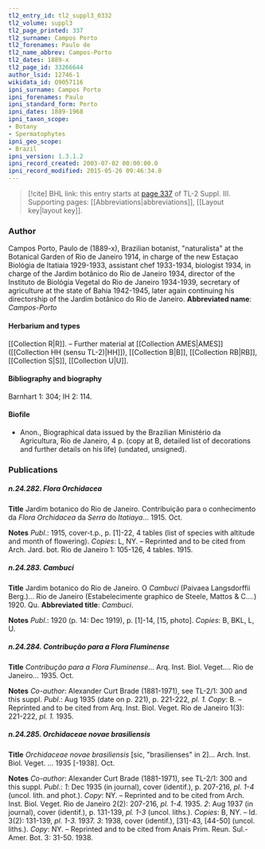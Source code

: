```yaml
---
tl2_entry_id: tl2_suppl3_0332
tl2_volume: suppl3
tl2_page_printed: 337
tl2_surname: Campos Porto
tl2_forenames: Paulo de
tl2_name_abbrev: Campos-Porto
tl2_dates: 1889-x
tl2_page_id: 33266644
author_lsid: 12746-1
wikidata_id: Q9057116
ipni_surname: Campos Porto
ipni_forenames: Paulo
ipni_standard_form: Porto
ipni_dates: 1889-1968
ipni_taxon_scope: 
- Botany
- Spermatophytes
ipni_geo_scope: 
- Brazil
ipni_version: 1.3.1.2
ipni_record_created: 2003-07-02 00:00:00.0
ipni_record_modified: 2015-05-26 09:46:34.0
---
```



> [!cite] BHL link: this entry starts at [page 337](https://www.biodiversitylibrary.org/page/33266644) of TL-2 Suppl. III.
> Supporting pages: [[Abbreviations|abbreviations]], [[Layout key|layout key]].

### Author

Campos Porto, Paulo de (1889-x), Brazilian botanist, "naturalista" at the Botanical Garden of Rio de Janeiro 1914, in charge of the new Estaçao Biológia de Itatiaia 1929-1933, assistant chef 1933-1934, biologist 1934, in charge of the Jardim botânico do Rio de Janeiro 1934, director of the Instituto de Biológia Vegetal do Rio de Janeiro 1934-1939, secretary of agriculture at the state of Bahia 1942-1945, later again continuing his directorship of the Jardim botânico do Rio de Janeiro. 
**Abbreviated name**: *Campos-Porto*

#### Herbarium and types

[[Collection R|R]]. – Further material at [[Collection AMES|AMES]] ([[Collection HH (sensu TL-2)|HH]]), [[Collection B|B]], [[Collection RB|RB]], [[Collection S|S]], [[Collection U|U]].

#### Bibliography and biography

Barnhart 1: 304; IH 2: 114.

#### Biofile

- Anon., Biographical data issued by the Brazilian Ministério da Agricultura, Rio de Janeiro, 4 p. (copy at B, detailed list of decorations and further details on his life) (undated, unsigned).

### Publications

##### n.24.282. Flora Orchidacea

**Title**
Jardim botanico do Rio de Janeiro. Contribuição para o conhecimento da *Flora Orchidacea* da *Serra* do *Itatiaya*... 1915. Oct.

**Notes**
*Publ*.: 1915, cover-t.p., p. \[1\]-22, 4 tables (list of species with altitude and month of flowering). *Copies*: L, NY. – Reprinted and to be cited from Arch. Jard. bot. Rio de Janeiro 1: 105-126, 4 tables. 1915.

##### n.24.283. Cambuci

**Title**
Jardim botanico do Rio de Janeiro. O *Cambuci* (Paivaea Langsdorffii Berg.)... Rio de Janeiro (Estabelecimente graphico de Steele, Mattos & C....) 1920. Qu.
**Abbreviated title**: *Cambuci*.

**Notes**
*Publ*.: 1920 (p. 14: Dec 1919), p. \[1\]-14, \[15, photo\]. *Copies*: B, BKL, L, U.

##### n.24.284. Contribução para a Flora Fluminense

**Title**
*Contribução para a Flora Fluminense*... Arq. Inst. Biol. Veget.... Rio de Janeiro... 1935. Oct.

**Notes**
*Co-author*: Alexander Curt Brade (1881-1971), see TL-2/1: 300 and this suppl.
*Publ*.: Aug 1935 (date on p. 221), p. 221-222, *pl. 1.* *Copy*: B. – Reprinted and to be cited from Arq. Inst. Biol. Veget. Rio de Janeiro 1(3): 221-222, *pl. 1.* 1935.

##### n.24.285. Orchidaceae novae brasiliensis

**Title**
*Orchidaceae novae brasiliensis* \[sic, "brasilienses" in 2\]... Arch. Inst. Biol. Veget. ... 1935 \[-1938\]. Oct.

**Notes**
*Co-author*: Alexander Curt Brade (1881-1971), see TL-2/1: 300 and this suppl.
*Publ*.: *1*: Dec 1935 (in journal), cover (identif.), p. 207-216, *pl. 1-4* (uncol. lith. and phot.).
*Copy*: NY. – Reprinted and to be cited from Arch. Inst. Biol. Veget. Rio de Janeiro 2(2): 207-216, *pl. 1-4.* 1935.
*2*: Aug 1937 (in journal), cover (identif.), p. 131-139, *pl. 1-3* (uncol. liths.). *Copies*: B, NY.  – Id. 3(2): 131-139, *pl. 1-3.* 1937.
*3*: 1938, cover (identif.), \[31\]-43, \[44-50\] (uncol. liths.). *Copy*: NY. – Reprinted and to be cited from Anais Prim. Reun. Sul.-Amer. Bot. 3: 31-50. 1938.

